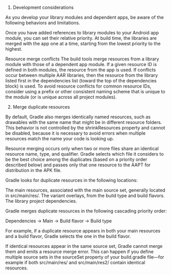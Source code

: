 1. Development considerations

As you develop your library modules and dependent apps, be aware of the following behaviors and limitations.

Once you have added references to library modules to your Android app module, you can set their relative priority. At build time, the libraries are merged with the app one at a time, starting from the lowest priority to the highest.

Resource merge conflicts
The build tools merge resources from a library module with those of a dependent app module. If a given resource ID is defined in both modules, the resource from the app is used.
If conflicts occur between multiple AAR libraries, then the resource from the library listed first in the dependencies list (toward the top of the dependencies block) is used.
To avoid resource conflicts for common resource IDs, consider using a prefix or other consistent naming scheme that is unique to the module (or is unique across all project modules).

2. Merge duplicate resources

By default, Gradle also merges identically named resources, such as drawables with the same name that might be in different resource folders. This behavior is not controlled by the shrinkResources property and cannot be disabled, because it is necessary to avoid errors when multiple resources match the name your code is looking up.

Resource merging occurs only when two or more files share an identical resource name, type, and qualifier. Gradle selects which file it considers to be the best choice among the duplicates (based on a priority order described below) and passes only that one resource to the AAPT for distribution in the APK file.

Gradle looks for duplicate resources in the following locations:

The main resources, associated with the main source set, generally located in src/main/res/.
The variant overlays, from the build type and build flavors.
The library project dependencies.

Gradle merges duplicate resources in the following cascading priority order:

Dependencies → Main → Build flavor → Build type

For example, if a duplicate resource appears in both your main resources and a build flavor, Gradle selects the one in the build flavor.

If identical resources appear in the same source set, Gradle cannot merge them and emits a resource merge error. This can happen if you define multiple source sets in the sourceSet property of your build.gradle file—for example if both src/main/res/ and src/main/res2/ contain identical resources.
